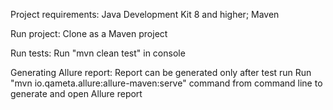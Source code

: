 Project requirements:
Java Development Kit 8 and higher;
Maven

Run project:
Clone as a Maven project

Run tests:
Run "mvn clean test" in console

Generating Allure report:
Report can be generated only after test run
Run "mvn io.qameta.allure:allure-maven:serve" command from command line to generate and open Allure report
